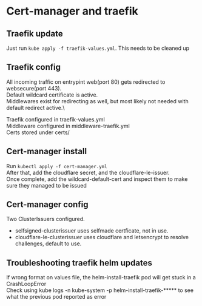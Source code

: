 # Cert-manager and traefik

## Traefik update
Just run ```kube apply -f traefik-values.yml```. This needs to be cleaned up

## Traefik config
All incoming traffic on entrypint web(port 80) gets redirected to websecure(port 443).\
Default wildcard certificate is active.\
Middlewares exist for redirecting as well, but most likely not needed with default redirect active.\

Traefik configured in traefik-values.yml\
Middleware configured in middleware-traefik.yml\
Certs stored under certs/

## Cert-manager install
Run ```kubectl apply -f cert-manager.yml```\
After that, add the cloudflare secret, and the cloudflare-le-issuer.\
Once complete, add the wildcard-default-cert and inspect them to make sure they managed to be issued

## Cert-manager config
Two ClusterIssuers configured.
 - selfsigned-clusterissuer uses selfmade certficate, not in use.
 - cloudflare-le-clusterissuer uses cloudflare and letsencrypt to resolve challenges, default to use.

## Troubleshooting traefik helm updates
If wrong format on values file, the helm-install-traefik pod will get stuck in a CrashLoopError\
Check using kube logs -n kube-system -p helm-install-traefik-***** to see what the previous pod reported as error

